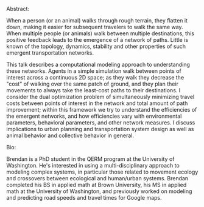  Abstract:

When a person (or an animal) walks through rough terrain, they flatten it down, making it easier for subsequent travelers to walk the same way. When multiple people (or animals) walk between multiple destinations, this positive feedback leads to the emergence of a network of paths. Little is known of the topology, dynamics, stability and other properties of such emergent transportation networks.

This talk describes a computational modeling approach to understanding these networks. Agents in a simple simulation walk between points of interest across a continuous 2D space; as they walk they decrease the "cost" of walking over the same patch of ground, and they plan their movements to always take the least-cost paths to their destinations. I consider the dual optimization problem of simultaneously minimizing travel costs between points of interest in the network and total amount of path improvement; within this framework we try to understand the efficiencies of the emergent networks, and how efficiencies vary with environmental parameters, behavioral parameters, and other network measures. I discuss implications to urban planning and transportation system design as well as animal behavior and collective behavior in general.

Bio:

Brendan is a PhD student in the QERM program at the University of Washington. He's interested in using a multi-disciplinary approach to modeling complex systems, in particular those related to movement ecology and crossovers between ecological and human/urban systems. Brendan completed his BS in applied math at Brown University, his MS in applied math at the University of Washington, and previously worked on modeling and predicting road speeds and travel times for Google maps.